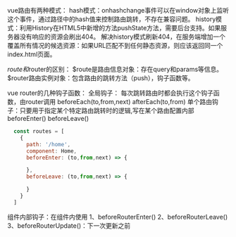 vue路由有两种模式：
  hash模式：onhashchange事件可以在window对象上监听这个事件，通过路径中的hash值来控制路由跳转，不存在兼容问题。
  history模式：利用History在HTML5中新增的方法pushState方法，需要后台支持。如果服务器没有响应的资源会刷出404。
  解决history模式刷新404，在服务端增加一个覆盖所有情况的候选资源：如果URL匹配不到任何静态资源，则应该返回同一个index.html页面。
  
$route和$router的区别：
  $route是路由信息对象：存在query和params等信息。
  $router路由实例对象：包含路由的跳转方法（push），钩子函数等。

vue router的几种钩子函数：
全局钩子： 每次跳转路由时都会执行这个钩子函数，由router调用
  beforeEach(to,from,next)
  afterEach(to,from)
单个路由钩子：只要用于指定某个特定路由跳转时的逻辑,写在某个路由配置内部
  beforeEnter()
  beforeLeave()
  ```js
    const routes = [
      {
        path: '/home',
        component: Home,
        beforeEnter: (to,from,next) => {

        },
        beforeLeave: (to,from,next) => {

        }
      }
    ]
  ```
组件内部钩子：在组件内使用
  1、beforeRouterEnter()
  2、beforeRouterLeave()
  3、beforeRouterUpdate()：下一次更新之前 

